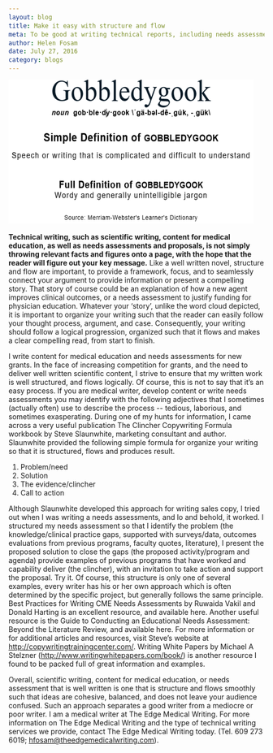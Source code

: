 ```yaml
---
layout: blog
title: Make it easy with structure and flow
meta: To be good at writing technical reports, including needs assessments, grant proposals, and content for continuing medical education, you really have to put yourself in the mindset of a fine chef.
author: Helen Fosam
date: July 27, 2016
category: blogs
---
```

![blog-3-image](/assets/img/blog3-pic.png)

**Technical writing, such as scientific writing, content for medical education, as well as needs assessments and proposals, is not simply throwing relevant facts and figures onto a page, with the hope that the reader will figure out your key message.**  Like a well written novel, structure and flow are important, to provide a framework, focus, and to seamlessly connect your argument to provide information or present a compelling story. That story of course could be an explanation of how a new agent improves clinical outcomes, or a needs assessment to justify funding for physician education. Whatever your ‘story’, unlike the word cloud depicted, it is important to organize your writing such that the reader can easily follow your thought process, argument, and case. Consequently, your writing should follow a logical progression, organized such that it flows and makes a clear compelling read, from start to finish.

I write content for medical education and needs assessments for new grants. In the face of increasing competition for grants, and the need to deliver well written scientific content, I strive to ensure that my written work is well structured, and flows logically. Of course, this is not to say that it’s an easy process. If you are medical writer, develop content or write needs assessments you may identify with the following adjectives that I sometimes (actually often) use to describe the process -- tedious, laborious, and sometimes exasperating. During one of my hunts for information, I came across a very useful publication The Clincher Copywriting Formula workbook by Steve Slaunwhite, marketing consultant and author. Slaunwhite provided the following simple formula for organize your writing so that it is structured, flows and produces result. 

1.	Problem/need
2.	Solution
3.	The evidence/clincher
4.	Call to action

Although Slaunwhite developed this approach for writing sales copy, I tried out when I was writing a needs assessments, and lo and behold, it worked. I structured my needs assessment so that I identify the problem (the knowledge/clinical practice gaps, supported with surveys/data, outcomes evaluations from previous programs, faculty quotes, literature), I present the proposed solution to close the gaps (the proposed activity/program and agenda) provide examples of previous programs that have worked and capability deliver (the clincher), with an invitation to take action and support the proposal. Try it. Of course, this structure is only one of several examples, every writer has his or her own approach which is often determined by the specific project, but generally follows the same principle. Best Practices for Writing CME Needs Assessments by Ruwaida Vakil and Donald Harting is an excellent resource, and available here.  Another useful resource is the Guide to Conducting an Educational Needs Assessment: Beyond the Literature Review, and available here. For more information or for additional articles and resources, visit Steve’s website at http://copywritingtrainingcenter.com/. Writing White Papers by Michael A Stelzner (http://www.writingwhitepapers.com/book/) is another resource I found to be packed full of great information and examples. 

Overall, scientific writing, content for medical education, or needs assessment that is well written is one that is structure and flows smoothly such that ideas are cohesive, balanced, and does not leave your audience confused. Such an approach separates a good writer from a mediocre or poor writer. I am a medical writer at The Edge Medical Writing. For more information on The Edge Medical Writing and the type of technical writing services we provide, contact The Edge Medical Writing today. (Tel. 609 273 6019; hfosam@theedgemedicalwriting.com).


 
